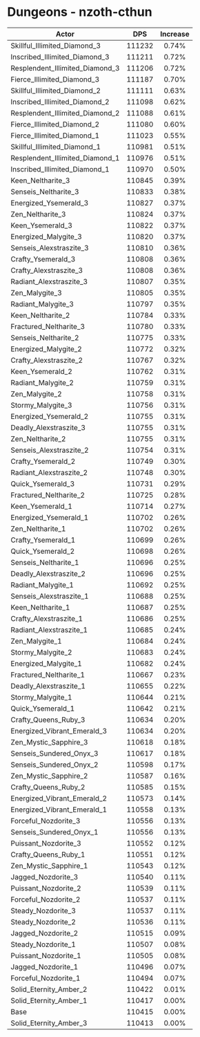 # Dungeons - nzoth-cthun
| Actor | DPS | Increase |
|---|:---:|:---:|
|Skillful_Illimited_Diamond_3|111232|0.74%|
|Inscribed_Illimited_Diamond_3|111211|0.72%|
|Resplendent_Illimited_Diamond_3|111206|0.72%|
|Fierce_Illimited_Diamond_3|111187|0.70%|
|Skillful_Illimited_Diamond_2|111111|0.63%|
|Inscribed_Illimited_Diamond_2|111098|0.62%|
|Resplendent_Illimited_Diamond_2|111088|0.61%|
|Fierce_Illimited_Diamond_2|111080|0.60%|
|Fierce_Illimited_Diamond_1|111023|0.55%|
|Skillful_Illimited_Diamond_1|110981|0.51%|
|Resplendent_Illimited_Diamond_1|110976|0.51%|
|Inscribed_Illimited_Diamond_1|110970|0.50%|
|Keen_Neltharite_3|110845|0.39%|
|Senseis_Neltharite_3|110833|0.38%|
|Energized_Ysemerald_3|110827|0.37%|
|Zen_Neltharite_3|110824|0.37%|
|Keen_Ysemerald_3|110822|0.37%|
|Energized_Malygite_3|110820|0.37%|
|Senseis_Alexstraszite_3|110810|0.36%|
|Crafty_Ysemerald_3|110808|0.36%|
|Crafty_Alexstraszite_3|110808|0.36%|
|Radiant_Alexstraszite_3|110807|0.35%|
|Zen_Malygite_3|110805|0.35%|
|Radiant_Malygite_3|110797|0.35%|
|Keen_Neltharite_2|110784|0.33%|
|Fractured_Neltharite_3|110780|0.33%|
|Senseis_Neltharite_2|110775|0.33%|
|Energized_Malygite_2|110772|0.32%|
|Crafty_Alexstraszite_2|110767|0.32%|
|Keen_Ysemerald_2|110762|0.31%|
|Radiant_Malygite_2|110759|0.31%|
|Zen_Malygite_2|110758|0.31%|
|Stormy_Malygite_3|110756|0.31%|
|Energized_Ysemerald_2|110755|0.31%|
|Deadly_Alexstraszite_3|110755|0.31%|
|Zen_Neltharite_2|110755|0.31%|
|Senseis_Alexstraszite_2|110754|0.31%|
|Crafty_Ysemerald_2|110749|0.30%|
|Radiant_Alexstraszite_2|110748|0.30%|
|Quick_Ysemerald_3|110731|0.29%|
|Fractured_Neltharite_2|110725|0.28%|
|Keen_Ysemerald_1|110714|0.27%|
|Energized_Ysemerald_1|110702|0.26%|
|Zen_Neltharite_1|110702|0.26%|
|Crafty_Ysemerald_1|110699|0.26%|
|Quick_Ysemerald_2|110698|0.26%|
|Senseis_Neltharite_1|110696|0.25%|
|Deadly_Alexstraszite_2|110696|0.25%|
|Radiant_Malygite_1|110692|0.25%|
|Senseis_Alexstraszite_1|110688|0.25%|
|Keen_Neltharite_1|110687|0.25%|
|Crafty_Alexstraszite_1|110686|0.25%|
|Radiant_Alexstraszite_1|110685|0.24%|
|Zen_Malygite_1|110684|0.24%|
|Stormy_Malygite_2|110683|0.24%|
|Energized_Malygite_1|110682|0.24%|
|Fractured_Neltharite_1|110667|0.23%|
|Deadly_Alexstraszite_1|110655|0.22%|
|Stormy_Malygite_1|110644|0.21%|
|Quick_Ysemerald_1|110642|0.21%|
|Crafty_Queens_Ruby_3|110634|0.20%|
|Energized_Vibrant_Emerald_3|110634|0.20%|
|Zen_Mystic_Sapphire_3|110618|0.18%|
|Senseis_Sundered_Onyx_3|110617|0.18%|
|Senseis_Sundered_Onyx_2|110598|0.17%|
|Zen_Mystic_Sapphire_2|110587|0.16%|
|Crafty_Queens_Ruby_2|110585|0.15%|
|Energized_Vibrant_Emerald_2|110573|0.14%|
|Energized_Vibrant_Emerald_1|110558|0.13%|
|Forceful_Nozdorite_3|110556|0.13%|
|Senseis_Sundered_Onyx_1|110556|0.13%|
|Puissant_Nozdorite_3|110552|0.12%|
|Crafty_Queens_Ruby_1|110551|0.12%|
|Zen_Mystic_Sapphire_1|110543|0.12%|
|Jagged_Nozdorite_3|110540|0.11%|
|Puissant_Nozdorite_2|110539|0.11%|
|Forceful_Nozdorite_2|110537|0.11%|
|Steady_Nozdorite_3|110537|0.11%|
|Steady_Nozdorite_2|110536|0.11%|
|Jagged_Nozdorite_2|110515|0.09%|
|Steady_Nozdorite_1|110507|0.08%|
|Puissant_Nozdorite_1|110505|0.08%|
|Jagged_Nozdorite_1|110496|0.07%|
|Forceful_Nozdorite_1|110494|0.07%|
|Solid_Eternity_Amber_2|110422|0.01%|
|Solid_Eternity_Amber_1|110417|0.00%|
|Base|110415|0.00%|
|Solid_Eternity_Amber_3|110413|0.00%|
